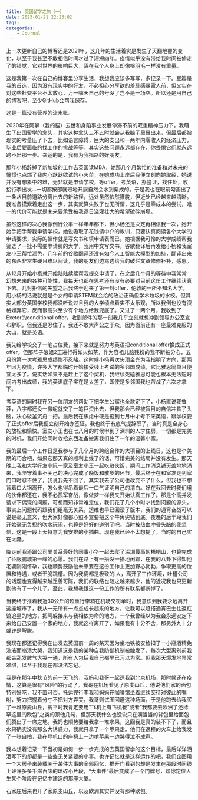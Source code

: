 ```yaml
---
title: 英国留学之旅（一）
date: 2025-01-21 22:23:02
tags: 
categories:
    - Journal
---
```


上一次更新自己的博客还是2021年，这几年的生活着实是发生了天翻地覆的变化，以至于我甚至不敢相信时间才过了短短四年。疫情似乎没有带给我时间被偷走了的错觉，它对世界的影响巨大，落在我个人身上却像根羽毛一样没有重量。

这是我第一次在自己的博客里分享生活，我想我应该多写写，多记录一下。豆瓣是我的首选，因为没有现实中的好友，不必担心分享欲的羞耻感暴露人前，但又实在对这些社交平台不太放心，万一哪天自己的号没了岂不是一场空。所以还是用自己的博客吧，至少GitHub会帮我保存。

这是一篇没有营养的流水账。

2020年在阿躲（我的猫）去世和身陷事业发展停滞不前的双重精神压力下，我萌生了出国留学的念头，其实这种念头三不五时就会从我脑子里冒出来，但最后都被现实的考量压了下去，比如语言障碍，巨大的支出和一两年内零收入的经济压力，毕业后要面临的找工作的挑战等等。其实这些问题永远都存在，你畏惧它们就永远跨不出那一步。幸运的是，我有为我指路的好朋友。

那年小杨辞掉了新加坡的工作去英国读MBA，她那几个月繁忙的准备和对未来的憧憬也点燃了我内心跃跃欲试的小火苗，在她成功上岸后我便立刻向她取经，她说并没有想象中的难，无非就是申请学校，等offer，考英语，办签证，找住处，收拾行李出发...一切都按部就班地开展自然会水到渠成的。于是我也在眼前勾画出了一条从目前道路分离出去的新路径，远处虽然依然朦胧，但近处已经越来越清晰。我准备摸索着走出这一步，其实就算失败了也无所谓，这几乎是零成本的尝试，唯一的代价可能就是未来要承受被我逐日浇灌壮大的希望破碎崩塌。

虽然这样的决心我像例行公事一样年年都下，但小杨还是决定再相信我一次，她开始手把手帮我申请学校，她说吸取了花钱请中介的教训，只要认真阅读各个大学的申请要求，实际的操作就是写文书和填申请表而已。她根据我可怜的大学成绩帮我筛选了一批不需要申请费的大学，我用中文写文书，谷歌翻译后再发给小杨和我室友小王帮忙润色，几年前的谷歌翻译还没有如今人工智能大模型的加持，翻译出来的东西非常生硬且难以阅读，我的朋友们边骂边给我的破烂文章修修补补，感恩。

从12月开始小杨就开始陆陆续续帮我提交申请了，在之后几个月的等待中我常常幻想未来的各种可能性，我每天也都在思考还有没有必要对目前这份工作继续认真下去。几封拒信的失望之后我终于迎来了第一封offer，伦敦的一所不知名大学，用小杨的话说就是是个女的申请STEM就会给的政治正确但学术垃圾的水校。但其实大部分英国学校我都没听说过且我的大学绩点着实不太乐观，所以我倒也没有资格嫌弃它，反而很高兴至少有个地方给我兜底了。又过了一两个月，我收到了Exeter的conditional offer，收到邮件的那一刻我几乎立刻就想冲到领导办公室宣布辞职，但我还是忍住了。我还不敢大声公之于众，因为面前还有一座最难克服的大山，就是英语。

我先给学校交了一笔占位费，接下来就是努力考英语把conditional offer换成正式offer。但那阵子浪姐2正进行得如火如荼，作为容祖儿脑残粉的我不断被分心，五月份第一次考雅思成绩惨不忍睹。这时候小杨再次头顶金光为我指明了方向，那两年因为疫情，许多大学都临时开始接受线上考试的多邻国成绩，它比雅思简单且便宜太多了。说实话如果不是赶上了这个契机，我继续死磕雅思可能也根本无法短时间内考出成绩，我的英语底子实在是太差了，即使是多邻国我也苦战了六次才拿下。

考英语的同时我在另一位朋友的帮助下把学生公寓也全款定下了，小杨直说我鲁莽，八字都还没一撇呢就交了一笔巨资出去，但我那会已经被盲目的自信冲昏了头脑，决心破釜沉舟一把。最后我在焦虑中硬是拖到七月中才考下来英语，跟学校要了正式offer后我便立刻开始办签证。我也终于有底气提辞职了，当时真是全身心的放松和愉快。室友小王也在七八月的时候申到了深圳的人才住房，一切都是完美的时机，我们开始同时收拾东西准备搬离我们住了一年的温馨小家。

我的最后一个工作日是我参与了几个月的跨组合作的大项目的上线日，这也是个美丽的巧合吧，如果它那天真的顺利上线了的话，可惜完美的结局并没有发生。那天晚上我和大学好友小阮一家及室友小王一起吃散伙饭，期间工作消息铺天盖地地涌来，我坚守着事不关己的决心完成了晚饭和散步的环节，最后终于在和室友走到家门口时忍不住了，我说我先不回了。其实我去了公司也改变不了什么，但我也不想背着口大锅离开，怎么也得吊着最后一口气证明自己的清白。好在我回去时我们组的伙伴都还在，我不必孤军奋战，像做梦一样我又开始认真工作了。那是个高并发请求下偶现的问题，可想而知非常难定位，我们花了几个小时才找到问题的源头，事实上问题代码跟我们组毫无关系，运维也早已回滚了版本，我们的通宵奋战可以说是毫无意义，但大家好像都心照不宣要把这个牛角尖钻到底。夜晚的后半段我们开始毫无负担的吹水玩闹，也算是好好的道别了吧。当时被热血冲昏头脑的我坚信，这是一段上天特意为我安排的小插曲。现在我已经不太想提了，当时的自己实在太蠢。

临走前我还跟公司里关系最好的同事小华一起去爬了深圳最高的梧桐山，也算完成了征服鹏城第一峰的心愿。我们在路上有一搭没一搭地闲聊，在我的八卦下得知他老婆刚刚怀孕，我也顺势鼓励他未来要在这份工作上更加野心勃勃，争取更高的位置和待遇，或者干脆跳槽。因为我俩都是极致的i人，离开了工作环境，吐槽公司的话题也变得越来越乏善可陈，我们的联络也随之越来越少，他的近况我也只更新到他有了一个儿子。至此，我想我跟这一份工作的所有联系都断掉了。

当我终于推着我近30公斤的超重行李箱在机场交罚单时，我意识到我要永远离开这座城市了，我从一无所有一点点成长起来的地方，让我可以赶搭通宵巴士往返红馆追星的地方，把阿躲接来与我相依为命的地方，一个我曾经以为我会永远安定下来给自己安置一个家的地方，我就这样离开了，如果我有十分不舍，那另外九十分或许是解脱。

我现在都还记得我在出发去英国前一周的某天因为坐地铁被安检扣了一小瓶酒精免洗液而崩溃大哭，我知道这是我的某种自我防御机制被触发了，每次大型离别前我都会乱发脾气大哭一通，所有人包括我自己都早已习以为常。但我那天爆发地异常难堪，以至于我现在都没法忘记。

我是在那年中秋节的前一天飞的，我妈和我哥一起送我到北京机场，那时候还在疫情，这算是很有“风险”的行动了。我哥在机场看见了原麦山丘，他说他们家的面包特别好吃，我不置可否。托运完行李我和妈妈在咖啡馆坐着继续交待对彼此的嘱咐，努力把握着分寸不把对方弄哭，我哥则试图回避这种场面，于是他跑去给我买了一堆原麦山丘，搁平时我肯定要用“飞机上有飞机餐”或者“我都要去欧洲了还稀罕这里的欧包”之类的顶他几句，但那天我什么也没说只在满当当的背包里给面包们腾出了一席之地。我妈也顺势要给我拿一堆水果，这回我是真的装不下了，而且水果确实没有那么大诱惑力，我就只拿了一个苹果走。他们在返程的火车上给我发了一张自拍，我在登机口的座椅上一边啃苹果一边哭得泣不成声。

我本想着记录一下当初是如何一步一步完成的去英国留学的这个目标，最后洋洋洒洒写下的却都是一些些无关紧要的小事。也许记忆就是这样运作的吧，我们企图用一个大房子来装载关于某件大事的全部回忆，推开门看到的却是发生在那段时间线上许许多多千滋百味的琐碎小片段，“大事件”最后变成了一个门牌号，帮你定位人生某个阶段在记忆中建造的那座大厦。

石家庄后来也开了家原麦山丘，以及欧洲其实并没有那种欧包。